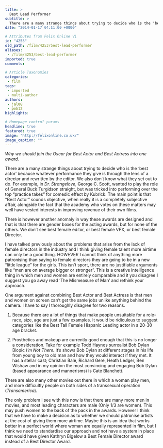 ```yaml
---
title: >
  Best Lead Performer
subtitle: >
  There are a many strange things about trying to decide who is the ‘best actor’ because whatever performance they give is through the lens of a director and rewritten by the editor.
date: "2014-01-17 04:11:00 +0000"

# Attributes from Felix Online V1
id: "4253"
old_path: /film/4253/best-lead-performer
aliases:
 - /film/4253/best-lead-performer
imported: true
comments:

# Article Taxonomies
categories:
 - film
tags:
 - imported
 - multi-author
authors:
 - jal08
 - pob12
highlights:

# Homepage control params
headline: true
featured: true
image: "http://felixonline.co.uk/"
image_caption: ""
---
```


_Why we should join the Oscar for Best Actor and Best Actress into one award._

There are a many strange things about trying to decide who is the ‘best actor’ because whatever performance they give is through the lens of a director and rewritten by the editor. We also don’t know what they set out to do. For example, in _Dr. Strangelove_, George C. Scott, wanted to play the role of General Buck Turgidson straight, but was tricked into performing over the top “practice takes” for comedic effect by Kubrick. The main point is that “Best Actor” sounds objective, when really it is a completely subjective affair, alongside the fact that the academy who votes on these matters may well have vested interests in improving revenue of their own films.

There is however another anomaly in way these awards are designed and that is that there are gender boxes for the acting awards, but for none of the others. We don’t see best female editor, or best female VFX, or best female Director.

I have talked previously about the problems that arise from the lack of female directors in the industry and I think giving female talent more airtime can only be a good thing. HOWEVER I cannot think of anything more patronising than saying to female directors they are going to be in a new “little league” for the girls. This isn’t sport, there are no justifiable arguments like “men are on average bigger or stronger”. This is a creative intelligence thing in which men and women are entirely comparable and it you disagree I suggest you go away read ‘The Mismeasure of Man’ and rethink your approach.

One argument against combining Best Actor and Best Actress is that men and women on screen can’t get the same jobs unlike anything behind the camera. I have to say I thoroughly disagree for two reasons.

1. Because there are a lot of things that make people unsuitable for a role- race, size, age are just a few examples. It would be ridiculous to suggest categories like the Best Tall Female Hispanic Leading actor in a 20-30 age bracket.

2. Prosthetics and makeup are currently good enough that this is no longer a consideration. Take for example Todd Haynes surrealist Bob Dylan Biopic _I’m Not There_. It’s shows Bob Dylan at different stages in his life from young boy to old man and how they would interact if they met. It has a stellar cast; Christian Bale, Richard Gere, Heath Ledger, Ben Wishaw and in my opinion the most convincing and engaging Bob Dylan (based appearance and mannerisms) is Cate Blanchett.

There are also many other movies out there in which a woman play men, and more difficultly people on both sides of a transsexual operation (_Transamerica_).

The only problem I see with this now is that there are many more men in movies, and most leading characters are male (Only 1/3 are women). This may push women to the back of the pack in the awards. However I think that we have to make a decision as to whether we should patronise artists at the cost of giving them more airtime. Maybe this is an idea that works better in a perfect world where woman are equally represented in film, but I think we need to standardise our approach and not have a system in place that would have given Kathryn Bigelow a Best Female Director award instead of a Best Director Award.
